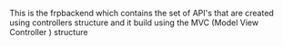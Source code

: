 This is the frpbackend which contains the set of API's that are created using controllers structure and it build using the MVC (Model View Controller ) structure
